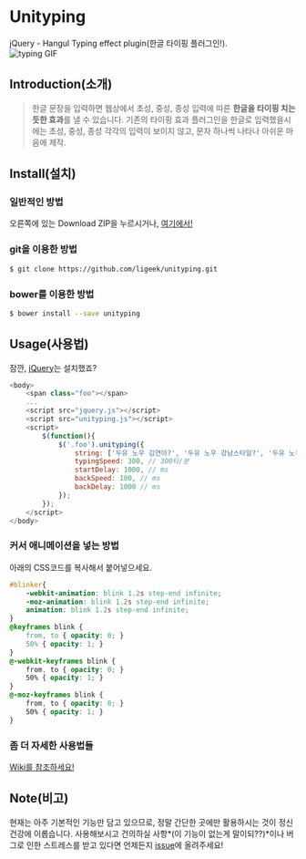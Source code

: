 Unityping
=========
jQuery - Hangul Typing effect plugin(한글 타이핑 플러그인!).  
![typing GIF](http://s1.postimg.org/f48r55qzz/typing.gif)

Introduction(소개)
----
>한글 문장을 입력하면 웹상에서 초성, 중성, 종성 입력에 따른 **한글을 타이핑 치는듯한 효과**를 낼 수 있습니다. 기존의 타이핑 효과 플러그인을 한글로 입력했을시에는 초성, 중성, 종성 각각의 입력이 보이지 않고, 문자 하나씩 나타나 아쉬운 마음에 제작.  


Install(설치)
----
### 일반적인 방법
오른쪽에 있는 Download ZIP을 누르시거나, [여기에서!](https://github.com/ligeek/unityping/archive/master.zip)

### git을 이용한 방법
~~~ sh
$ git clone https://github.com/ligeek/unityping.git
~~~

### bower를 이용한 방법
~~~ sh 
$ bower install --save unityping
~~~

Usage(사용법)
----
잠깐, [jQuery](http://jquery.com)는 설치했죠?
~~~ javascript
<body>
    <span class="foo"></span>
    ...
    <script src="jquery.js"></script>
    <script src="unityping.js"></script>
    <script>
      	$(function(){
            $('.foo').unityping({
                string: ['두유 노우 김연아?', '두유 노우 강남스타일?', '두유 노우 지성팍?'],
                typingSpeed: 300, // 300타/분
                startDelay: 1000, // ms
                backSpeed: 100, // ms
                backDelay: 1000 // ms
            });
      	});
    </script>
</body>
~~~

### 커서 애니메이션을 넣는 방법
아래의 CSS코드를 복사해서 붙어넣으세요.
~~~ css
#blinker{
    -webkit-animation: blink 1.2s step-end infinite;
    -moz-animation: blink 1.2s step-end infinite;
    animation: blink 1.2s step-end infinite;
}
@keyframes blink {
    from, to { opacity: 0; }
    50% { opacity: 1; }
}
@-webkit-keyframes blink {
    from, to { opacity: 0; }
    50% { opacity: 1; }
}
@-moz-keyframes blink {
    from, to { opacity: 0; }
    50% { opacity: 1; }
}
~~~

### 좀 더 자세한 사용법들
[Wiki를 참조하세요!](https://github.com/ligeek/unityping/wiki)


Note(비고)
----
현재는 아주 기본적인 기능만 담고 있으므로, 정말 간단한 곳에만 활용하시는 것이 정신건강에 이롭습니다. 사용해보시고 건의하실 사항*(이 기능이 없는게 말이되??)*이나 버그로 인한 스트레스를 받고 있다면 언제든지 [issue](https://github.com/ligeek/unityping/issues)에 올려주세요!

